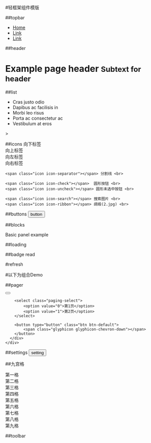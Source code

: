 #轻框架组件模版

##topbar
   	<nav class="navbar navbar-default">
        <div class="collapse navbar-collapse">
          <ul class="nav navbar-nav">
            <li class="active"><a href="#">Home</a></li>
            <li><a href="#">Link</a></li>
            <li><a href="#">Link</a></li>
          </ul>
        </div>
  	</nav>


##header
   	<div class="header">
	  <h1>Example page header <small>Subtext for header</small></h1>
	</div>


##list
   	<ul class="list-group">
	  <li class="item">Cras justo odio</li>
	  <li class="item">Dapibus ac facilisis in</li>
	  <li class="item">Morbi leo risus</li>
	  <li class="item">Porta ac consectetur ac</li>
	  <li class="item">Vestibulum at eros</li>
	</ul>>	


##icons 
   	<span class="icon icon-chevron-down"></span> 向下标签 <br>
	<span class="icon glyphicon-chevron-up"></span> 向上标签 <br>
	<span class="icon icon-chevron-left"></span> 向左标签 <br>
	<span class="icon icon-chevron-right"></span> 向右标签 <br>

	<span class="icon icon-separator"></span> 分割线 <br>

	<span class="icon icon-check"></span>  圆形按钮 <br>
	<span class="icon icon-uncheck"></span> 圆形未选中按钮 <br>

	<span class="icon icon-search"></span> 搜索图片 <br>
    <span class="icon icon-ribbon"></span> 绸缎(2.jpg) <br>

##buttons 
   	<button type="button" class="btn btn-default">button</button>

##blocks
	<div class="panel panel-default">
	  <div class="panel-body">
	    Basic panel example
	  </div>
	</div>

##loading
	<div class="loading"></div>

##badge
	<span class="badge">read</span>

#refresh

#以下为组合Demo

##pager 
	<div class="panel panel-default">
	  <div class="panel-body">
	    <button type="button" class="btn btn-default">
			<span class="glyphicon glyphicon-chevron-up"></span>
		</button>

		<select class="paging-select">
			<option value="0">第1页</option>
			<option value="1">第2页</option>
		</select>

		<button type="button" class="btn btn-default">
			<span class="glyphicon glyphicon-chevron-down"></span>
		</button>
	  </div>
	</div>
	
##settings
	<button type="button" class="btn btn-default">
		setting
		<span class="glyphicon glyphicon-chevron-right"></span>
	</button>



##九宫格
<div class="grids">
    <div class="row">
         <div class="grid">第一格</div>
         <div class="grid">第二格</div>
         <div class="grid">第三格</div>
    </div>
    <div class="row">
         <div class="grid">第四格</div>
         <div class="grid">第五格</div>
         <div class="grid">第六格</div>
    </div>
	<div class="row">
         <div class="grid">第七格</div>
         <div class="grid">第八格</div>
         <div class="grid">第九格</div>
    </div>
</div>





##toolbar



